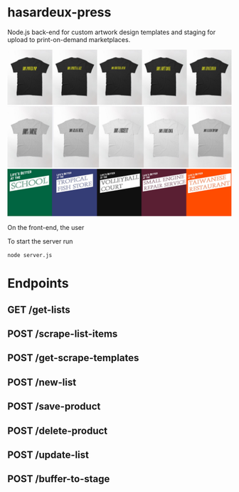 # hasardeux-press
Node.js back-end for custom artwork design templates and staging for upload to print-on-demand marketplaces.

![alt text](https://github.com/mccartymv/hasardeux-press/blob/main/squarebiz_gallery2.png?raw=true)
![alt text](https://github.com/mccartymv/hasardeux-press/blob/main/squarebiz_gallery.png?raw=true)
![alt text](https://github.com/mccartymv/hasardeux-press/blob/main/mustbe_gallery.png?raw=true)

On the front-end, the user 

To start the server run
```
node server.js
```
# Endpoints
## GET /get-lists
## POST /scrape-list-items
## POST /get-scrape-templates
## POST /new-list
## POST /save-product
## POST /delete-product
## POST /update-list
## POST /buffer-to-stage

